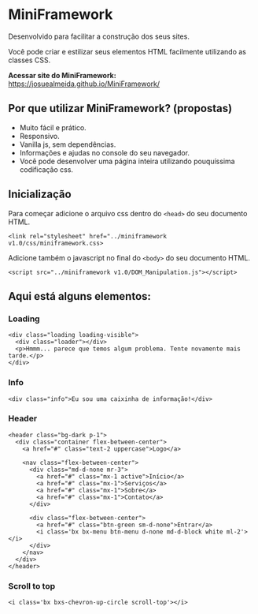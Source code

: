 # MiniFramework

Desenvolvido para facilitar a construção dos seus sites.

Você pode criar e estilizar seus elementos HTML facilmente utilizando as classes CSS.

**Acessar site do MiniFramework:** https://josuealmeida.github.io/MiniFramework/

## Por que utilizar MiniFramework? (propostas)

- Muito fácil e prático.
- Responsivo. 
- Vanilla js, sem dependências.
- Informações e ajudas no console do seu navegador.
- Você pode desenvolver uma página inteira utilizando pouquíssima codificação css.

## Inicialização

Para começar adicione o arquivo css dentro do `<head>` do seu documento HTML.

```
<link rel="stylesheet" href="../miniframework v1.0/css/miniframework.css>
```

Adicione também o javascript no final do `<body>` do seu documento HTML.

```
<script src="../miniframework v1.0/DOM_Manipulation.js"></script>
```

## Aqui está alguns elementos:

### Loading 

```
<div class="loading loading-visible">
  <div class="loader"></div>
  <p>Hmmm... parece que temos algum problema. Tente novamente mais tarde.</p>
</div>
```

### Info

```
<div class="info">Eu sou uma caixinha de informação!</div>
```

### Header

```
<header class="bg-dark p-1">
  <div class="container flex-between-center">
    <a href="#" class="text-2 uppercase">Logo</a>

    <nav class="flex-between-center">
      <div class="md-d-none mr-3">
        <a href="#" class="mx-1 active">Início</a>
        <a href="#" class="mx-1">Serviços</a>
        <a href="#" class="mx-1">Sobre</a>
        <a href="#" class="mx-1">Contato</a>
      </div>

      <div class="flex-between-center">
        <a href="#" class="btn-green sm-d-none">Entrar</a>
        <i class='bx bx-menu btn-menu d-none md-d-block white ml-2'></i>
      </div>
    </nav>
  </div>
</header>
```

### Scroll to top

```
<i class='bx bxs-chevron-up-circle scroll-top'></i>
```
